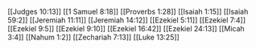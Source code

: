 [[Judges 10:13]]
[[1 Samuel 8:18]]
[[Proverbs 1:28]]
[[Isaiah 1:15]]
[[Isaiah 59:2]]
[[Jeremiah 11:11]]
[[Jeremiah 14:12]]
[[Ezekiel 5:11]]
[[Ezekiel 7:4]]
[[Ezekiel 9:5]]
[[Ezekiel 9:10]]
[[Ezekiel 16:42]]
[[Ezekiel 24:13]]
[[Micah 3:4]]
[[Nahum 1:2]]
[[Zechariah 7:13]]
[[Luke 13:25]]
